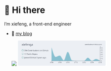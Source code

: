 # 👋 Hi there 

I’m xiefeng, a front-end engineer

- 🌱 [my blog](https://xiefeng.tech)


  <img width="30%" src="https://github-readme-stats.vercel.app/api/top-langs?username=xiefenga&layout=compact&hide_border=true&langs_count=10" />
  <img width="60%" src="https://raw.githubusercontent.com/xiefenga/xiefenga/main/profile-summary-card-output/nord_bright/0-profile-details.svg" />




